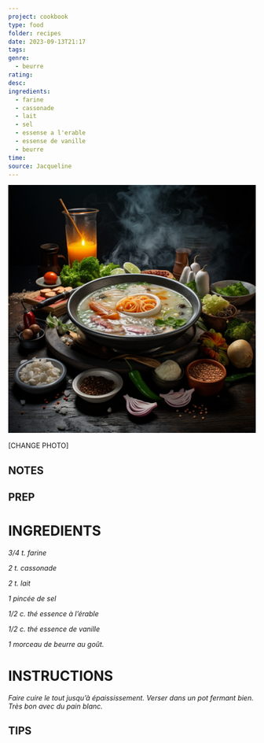 ```yaml
---
project: cookbook
type: food
folder: recipes
date: 2023-09-13T21:17
tags: 
genre:
  - beurre
rating: 
desc: 
ingredients:
  - farine
  - cassonade
  - lait
  - sel
  - essense a l'erable
  - essense de vanille
  - beurre
time: 
source: Jacqueline
---
```


![IMAGE](_default.png)


[CHANGE PHOTO]


## NOTES




## PREP


# INGREDIENTS

_3/4 t. farine_

_2 t. cassonade_

_2 t. lait_

_1 pincée de sel_

_1/2 c. thé essence à l’érable_

_1/2 c. thé essence de vanille_

_1 morceau de beurre au goût._



# INSTRUCTIONS

_Faire cuire le tout jusqu’à épaississement._
_Verser dans un pot fermant bien. Très bon avec_
_du pain blanc._

## TIPS



